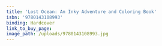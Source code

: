 ```yaml
---
title: 'Lost Ocean: An Inky Adventure and Coloring Book'
isbn: '9780143108993'
binding: Hardcover
link_to_buy_page:
image_path: /uploads/9780143108993.jpg
---
```


